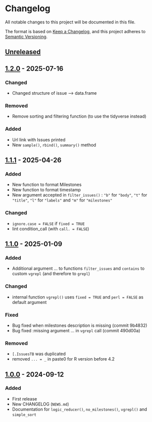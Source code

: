 # Changelog

All notable changes to this project will be documented in this file.

The format is based on [Keep a Changelog](https://keepachangelog.com/en/1.1.0/), and this project adheres
to [Semantic Versioning](https://semver.org/spec/v2.0.0.html).


## [Unreleased]

## [1.2.0] - 2025-07-16


### Changed

* Changed structure of issue --> data.frame

### Removed

* Remove sorting and filtering function (to use the tidyverse instead)

### Added

* Url link with Issues printed
* New `sample()`, `rbind()`, `summary()` method


## [1.1.1] - 2025-04-26


### Added

* New function to format Milestones
* New function to format timestamp
* New argument accepted in `filter_issues()` : `"b"` for `"body"`, `"t"` for `"title"`, `"l"` for `"labels"` and `"m"` for `"milestones"`

### Changed

* `ignore.case = FALSE` if `fixed = TRUE`
* lint condition_call (with `call. = FALSE`)


## [1.1.0] - 2025-01-09

### Added

* Additional argument ... to functions `filter_issues` and `contains` to custom `vgrepl` (and therefore to `grepl`)

### Changed

* internal function `vgrepl()` uses `fixed = TRUE` and `perl = FALSE` as default argument

### Fixed

* Bug fixed when milestones description is missing (commit 9b4832)
* Bug fixed :missing argument ... in `vgrepl` call (commit 490d00a)

### Removed

* `[.IssuesTB` was duplicated
* removed `... = _` in paste0 for R version before 4.2


## [1.0.0] - 2024-09-12

### Added

* First release
* New CHANGELOG (`NEWS.md`)
* Documentation for `logic_reducer()`, `no_milestones()`, `vgrepl()` and `simple_sort`

[Unreleased]: https://github.com/TanguyBarthelemy/IssueTrackeR/compare/v1.2.0...HEAD
[1.2.0]: https://github.com/TanguyBarthelemy/IssueTrackeR/compare/v1.1.1...v1.2.0
[1.1.1]: https://github.com/TanguyBarthelemy/IssueTrackeR/compare/v1.1.0...v1.1.1
[1.1.0]: https://github.com/TanguyBarthelemy/IssueTrackeR/compare/v1.0.0...v1.1.0
[1.0.0]: https://github.com/TanguyBarthelemy/IssueTrackeR/releases/tag/v1.0.0
